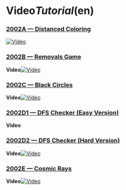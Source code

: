 # Video*Tutorial*(en)

### [2002A — Distanced Coloring](../problems/A._Distanced_Coloring.md)

[![Video](https://img.youtube.com/vi/x4-eEjw89ts/0.jpg)](https://www.youtube.com/watch?v=x4-eEjw89ts)

### [2002B — Removals Game](../problems/B._Removals_Game.md)

**Video**[![Video](https://img.youtube.com/vi/x4-eEjw89ts/0.jpg)](https://www.youtube.com/watch?v=x4-eEjw89ts)

### [2002C — Black Circles](../problems/C._Black_Circles.md)

**Video**[![Video](https://img.youtube.com/vi/x4-eEjw89ts/0.jpg)](https://www.youtube.com/watch?v=x4-eEjw89ts)

### [2002D1 — DFS Checker (Easy Version)](<../problems/D1._DFS_Checker_(Easy_Version).md>)

**Video**

### [2002D2 — DFS Checker (Hard Version)](<../problems/D2._DFS_Checker_(Hard_Version).md>)

**Video**[![Video](https://img.youtube.com/vi/x4-eEjw89ts/0.jpg)](https://www.youtube.com/watch?v=x4-eEjw89ts)

### [2002E — Cosmic Rays](../problems/E._Cosmic_Rays.md)

**Video**[![Video](https://img.youtube.com/vi/x4-eEjw89ts/0.jpg)](https://www.youtube.com/watch?v=x4-eEjw89ts)
